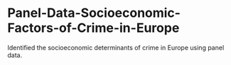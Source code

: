 # Panel-Data-Socioeconomic-Factors-of-Crime-in-Europe
Identified the socioeconomic determinants of crime in Europe using panel data.
